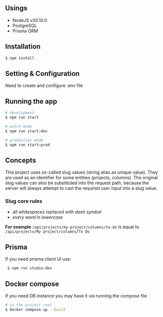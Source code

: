 ## Usings

- NodeJS v20.10.0
- PostgreSQL
- Prisma ORM

## Installation

```bash
$ npm install
```

## Setting & Configuration

Need to create and configure .env file

## Running the app

```bash
# development
$ npm run start

# watch mode
$ npm run start:dev

# production mode
$ npm run start:prod
```

## Concepts

This project uses so-called slug values (string alias as unique value). They are used as an identifier for some entities (projects, columns).
The original slug values ​​can also be substituted into the request path, because the server will always attempt to cast the required user input into a slug value.

### Slug core rules

- _all whitespaces replaced with dash symbol_
- _every word in lowercase_

**For example**
`/api/projects/my-project/columns/to-do`
is equal to
`/api/projects/My project/columns/To Do`

## Prisma

If you need prisma client UI use:

```bash
 $ npm run studio:dev
```

## Docker compose

If you need DB instance you may have it via running the compose file

```bash
# in the project root
$ docker compose up --build
```
